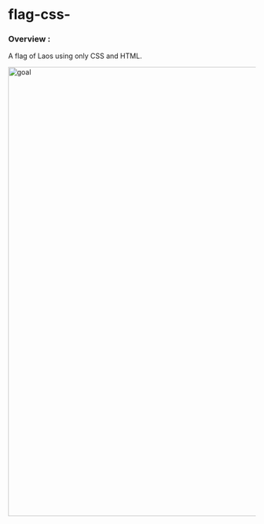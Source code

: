 # flag-css-

### Overview :
A flag of Laos using only CSS and HTML.

<img width="915" alt="goal" src="https://github.com/shahedsaadi/flag-css-/assets/108287237/452d5a83-ba6e-42f9-a967-cc3051951f20">
